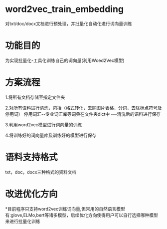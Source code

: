 # word2vec_train_embedding
对txt/doc/docx文档进行预处理，并批量化自动化进行词向量训练

# 功能目的

为实现批量化-工具化训练自己的词向量(利用Woed2Vec模型)

# 方案流程

1.将所有文档存储至指定文件夹

2.对所有语料进行清洗，包括（格式转化，去除图片表格，分词，去除标点符号及停用词）
停用词汇--专业词汇库等词典在文件夹dict中
  ---清洗后的语料进行保存

3.利用word2vec模型进行词向量的训练

4.将训练好的词向量库及训练好的模型进行保存

# 语料支持格式

txt，doc，docx三种格式的资料文档

# 改进优化方向

*目前程序只支持word2vec训练词向量,但常用的自然语言模型有:glove,ELMo,bert等诸多模型，后续优化方向使得用户可以自行选择哪种模型来进行批量化训练
